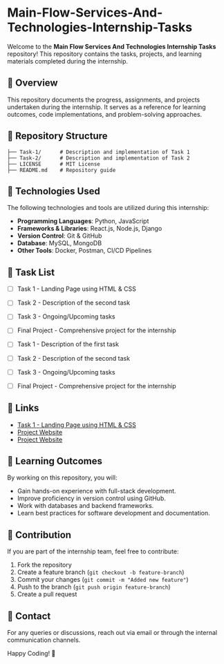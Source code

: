 # Main-Flow-Services-And-Technologies-Internship-Tasks

Welcome to the **Main Flow Services And Technologies Internship Tasks** repository! This repository contains the tasks, projects, and learning materials completed during the internship.

## 📌 Overview
This repository documents the progress, assignments, and projects undertaken during the internship. It serves as a reference for learning outcomes, code implementations, and problem-solving approaches.

## 📁 Repository Structure
```
├── Task-1/      # Description and implementation of Task 1
├── Task-2/      # Description and implementation of Task 2
├── LICENSE      # MIT License
├── README.md    # Repository guide
```

## 🚀 Technologies Used
The following technologies and tools are utilized during this internship:
- **Programming Languages**: Python, JavaScript
- **Frameworks & Libraries**: React.js, Node.js, Django
- **Version Control**: Git & GitHub
- **Database**: MySQL, MongoDB
- **Other Tools**: Docker, Postman, CI/CD Pipelines

## 📝 Task List
- [ ] Task 1 - Landing Page using HTML & CSS
- [ ] Task 2 - Description of the second task
- [ ] Task 3 - Ongoing/Upcoming tasks
- [ ] Final Project - Comprehensive project for the internship
- [ ] Task 1 - Description of the first task
- [ ] Task 2 - Description of the second task
- [ ] Task 3 - Ongoing/Upcoming tasks
- [ ] Final Project - Comprehensive project for the internship


## 🔗 Links
- [Task 1 - Landing Page using HTML & CSS](https://bloomfiesta.netlify.app/)  
- [Project Website](#)
- [Project Website](#)

## 📖 Learning Outcomes
By working on this repository, you will:
- Gain hands-on experience with full-stack development.
- Improve proficiency in version control using GitHub.
- Work with databases and backend frameworks.
- Learn best practices for software development and documentation.

## 🤝 Contribution
If you are part of the internship team, feel free to contribute:
1. Fork the repository
2. Create a feature branch (`git checkout -b feature-branch`)
3. Commit your changes (`git commit -m "Added new feature"`)
4. Push to the branch (`git push origin feature-branch`)
5. Create a pull request

## 📧 Contact
For any queries or discussions, reach out via email or through the internal communication channels.

Happy Coding! 🚀

